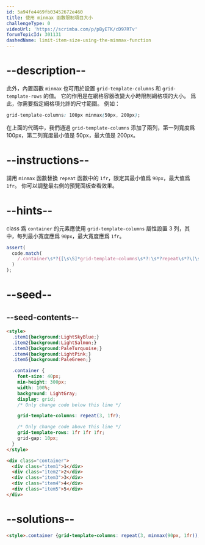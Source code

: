 ```yaml
---
id: 5a94fe4469fb03452672e460
title: 使用 minmax 函數限制項目大小
challengeType: 0
videoUrl: 'https://scrimba.com/p/pByETK/cD97RTv'
forumTopicId: 301131
dashedName: limit-item-size-using-the-minmax-function
---
```


# --description--

此外，內置函數 `minmax` 也可用於設置 `grid-template-columns` 和 `grid-template-rows` 的值。 它的作用是在網格容器改變大小時限制網格項的大小。 爲此，你需要指定網格項允許的尺寸範圍。 例如：

```css
grid-template-columns: 100px minmax(50px, 200px);
```

在上面的代碼中，我們通過 `grid-template-columns` 添加了兩列，第一列寬度爲 100px，第二列寬度最小值是 50px，最大值是 200px。

# --instructions--

請用 `minmax` 函數替換 `repeat` 函數中的 `1fr`，限定其最小值爲 `90px`，最大值爲`1fr`。 你可以調整最右側的預覽面板查看效果。

# --hints--

class 爲 `container` 的元素應使用 `grid-template-columns` 屬性設置 3 列，其中，每列最小寬度應爲 `90px`，最大寬度應爲 `1fr`。

```js
assert(
  code.match(
    /.container\s*?{[\s\S]*grid-template-columns\s*?:\s*?repeat\s*?\(\s*?3\s*?,\s*?minmax\s*?\(\s*?90px\s*?,\s*?1fr\s*?\)\s*?\)\s*?;[\s\S]*}/gi
  )
);
```

# --seed--

## --seed-contents--

```html
<style>
  .item1{background:LightSkyBlue;}
  .item2{background:LightSalmon;}
  .item3{background:PaleTurquoise;}
  .item4{background:LightPink;}
  .item5{background:PaleGreen;}

  .container {
    font-size: 40px;
    min-height: 300px;
    width: 100%;
    background: LightGray;
    display: grid;
    /* Only change code below this line */

    grid-template-columns: repeat(3, 1fr);

    /* Only change code above this line */
    grid-template-rows: 1fr 1fr 1fr;
    grid-gap: 10px;
  }
</style>

<div class="container">
  <div class="item1">1</div>
  <div class="item2">2</div>
  <div class="item3">3</div>
  <div class="item4">4</div>
  <div class="item5">5</div>
</div>
```

# --solutions--

```html
<style>.container {grid-template-columns: repeat(3, minmax(90px, 1fr));}</style>
```
